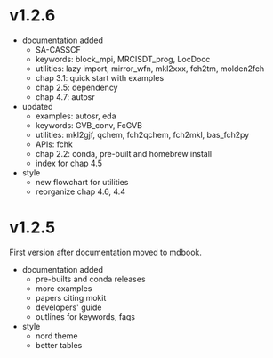 # v1.2.6
* documentation added
  - SA-CASSCF
  - keywords: block_mpi, MRCISDT_prog, LocDocc
  - utilities: lazy import, mirror_wfn, mkl2xxx, fch2tm, molden2fch
  - chap 3.1: quick start with examples
  - chap 2.5: dependency
  - chap 4.7: autosr
* updated
  - examples: autosr, eda
  - keywords: GVB_conv, FcGVB
  - utilities: mkl2gjf, qchem, fch2qchem, fch2mkl, bas_fch2py
  - APIs: fchk
  - chap 2.2: conda, pre-built and homebrew install
  - index for chap 4.5
* style
  - new flowchart for utilities
  - reorganize chap 4.6, 4.4

# v1.2.5
First version after documentation moved to mdbook.

* documentation added
  - pre-builts and conda releases
  - more examples
  - papers citing mokit
  - developers' guide
  - outlines for keywords, faqs
* style
  - nord theme
  - better tables
